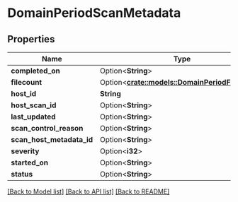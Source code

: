 # DomainPeriodScanMetadata

## Properties

Name | Type | Description | Notes
------------ | ------------- | ------------- | -------------
**completed_on** | Option<**String**> |  | [optional]
**filecount** | Option<[**crate::models::DomainPeriodFileCount**](domain.FileCount.md)> |  | [optional]
**host_id** | **String** |  |
**host_scan_id** | Option<**String**> |  | [optional]
**last_updated** | Option<**String**> |  | [optional]
**scan_control_reason** | Option<**String**> |  | [optional]
**scan_host_metadata_id** | Option<**String**> |  | [optional]
**severity** | Option<**i32**> |  | [optional]
**started_on** | Option<**String**> |  | [optional]
**status** | Option<**String**> |  | [optional]

[[Back to Model list]](./README.md#documentation-for-models) [[Back to API list]](./README.md#documentation-for-api-endpoints) [[Back to README]](../README.md)
